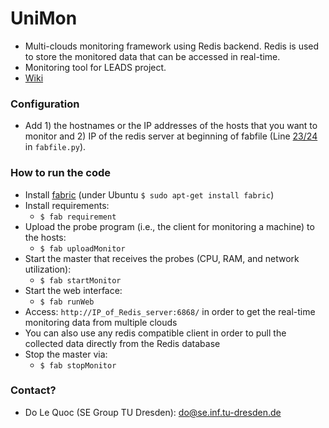 # UniMon
* Multi-clouds monitoring framework using Redis backend. Redis is used to store the monitored data that can be accessed in real-time.
* Monitoring tool for LEADS project.
* [Wiki](http://www.leads-project.eu/wiki/)

### Configuration ###
* Add 1) the hostnames or the IP addresses of the hosts that you want to monitor and 2) IP of the redis server at beginning of fabfile (Line [23/24](https://github.com/leads-project/unimon/blob/master/fabfile.py#L23) in `fabfile.py`).

### How to run the code ###
* Install [fabric](http://www.fabfile.org/) (under Ubuntu `$ sudo apt-get install fabric`)
* Install requirements:
   * `$ fab requirement`
* Upload the probe program (i.e., the client for monitoring a machine) to the hosts: 
   * `$ fab uploadMonitor`
* Start the master that receives the probes (CPU, RAM, and network utilization): 
   * `$ fab startMonitor`
* Start the web interface: 
   * `$ fab runWeb`
* Access: `http://IP_of_Redis_server:6868/` in order to get the real-time monitoring data from multiple clouds
* You can also use any redis compatible client in order to pull the collected data directly from the Redis database
* Stop the master via:
   * `$ fab stopMonitor`

### Contact? ###
* Do Le Quoc (SE Group TU Dresden): do@se.inf.tu-dresden.de 


